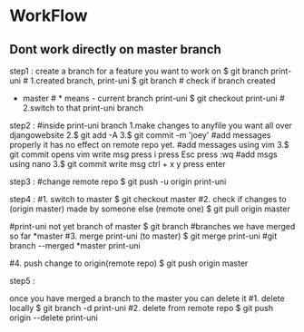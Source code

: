 # WorkFlow

## Dont work directly on master branch
step1 : create a branch for a feature you want to work on
$ git branch print-uni # 1.created branch, print-uni
$ git branch # check if branch created
* master # * means - current branch
  print-uni
$ git checkout print-uni # 2.switch to that print-uni branch

step2 : 
#inside print-uni branch
1.make changes to anyfile you want all over djangowebsite
2.$ git add -A
3.$ git commit -m 'joey' #add messages properly
it has no effect on remote repo yet.
#add messages using vim
3.$ git commit 
opens vim 
write msg
press i
press Esc
press :wq
#add msgs using nano
3.$ git commit 
write msg
ctrl + x
y
press enter


step3 : 
#change remote repo
$ git push -u origin print-uni

step4 :
#1. switch to master
$ git checkout master
#2. check if changes to (origin master) made by someone else (remote one)
$ git pull origin master

#print-uni not yet branch of master
$ git branch  #branches we have merged so far
*master
#3. merge print-uni (to master)
$ git merge print-uni
#git branch --merged
*master
print-uni

#4. push change to origin(remote repo)
$ git push origin master

step5 :

once you have merged a branch to the master you can delete it
#1. delete locally
$ git branch -d print-uni
#2. delete from remote repo
$ git push origin --delete print-uni

